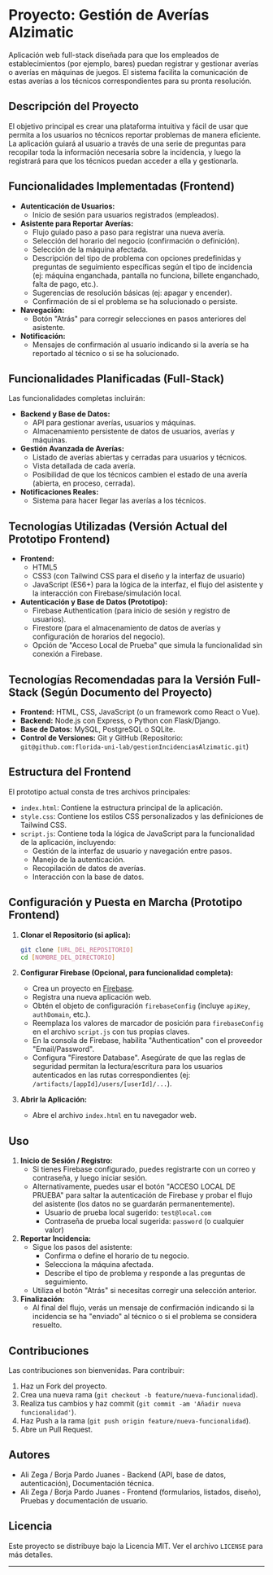# Proyecto: Gestión de Averías Alzimatic

Aplicación web full-stack diseñada para que los empleados de establecimientos (por ejemplo, bares) puedan registrar y gestionar averías o averías en máquinas de juegos. El sistema facilita la comunicación de estas averías a los técnicos correspondientes para su pronta resolución.

## Descripción del Proyecto

El objetivo principal es crear una plataforma intuitiva y fácil de usar que permita a los usuarios no técnicos reportar problemas de manera eficiente. La aplicación guiará al usuario a través de una serie de preguntas para recopilar toda la información necesaria sobre la incidencia, y luego la registrará para que los técnicos puedan acceder a ella y gestionarla.

## Funcionalidades Implementadas (Frontend)

* **Autenticación de Usuarios:**
    * Inicio de sesión para usuarios registrados (empleados).
* **Asistente para Reportar Averías:**
    * Flujo guiado paso a paso para registrar una nueva avería.
    * Selección del horario del negocio (confirmación o definición).
    * Selección de la máquina afectada.
    * Descripción del tipo de problema con opciones predefinidas y preguntas de seguimiento específicas según el tipo de incidencia (ej: máquina enganchada, pantalla no funciona, billete enganchado, falta de pago, etc.).
    * Sugerencias de resolución básicas (ej: apagar y encender).
    * Confirmación de si el problema se ha solucionado o persiste.
* **Navegación:**
    * Botón "Atrás" para corregir selecciones en pasos anteriores del asistente.
* **Notificación:**
    * Mensajes de confirmación al usuario indicando si la avería se ha reportado al técnico o si se ha solucionado.

## Funcionalidades Planificadas (Full-Stack)

Las funcionalidades completas incluirán:

* **Backend y Base de Datos:**
    * API para gestionar averías, usuarios y máquinas.
    * Almacenamiento persistente de datos de usuarios, averías y máquinas.
* **Gestión Avanzada de Averías:**
    * Listado de averías abiertas y cerradas para usuarios y técnicos.
    * Vista detallada de cada avería.
    * Posibilidad de que los técnicos cambien el estado de una avería (abierta, en proceso, cerrada).
* **Notificaciones Reales:**
    * Sistema para hacer llegar las averías a los técnicos.

## Tecnologías Utilizadas (Versión Actual del Prototipo Frontend)

* **Frontend:**
    * HTML5
    * CSS3 (con Tailwind CSS para el diseño y la interfaz de usuario)
    * JavaScript (ES6+) para la lógica de la interfaz, el flujo del asistente y la interacción con Firebase/simulación local.
* **Autenticación y Base de Datos (Prototipo):**
    * Firebase Authentication (para inicio de sesión y registro de usuarios).
    * Firestore (para el almacenamiento de datos de averías y configuración de horarios del negocio).
    * Opción de "Acceso Local de Prueba" que simula la funcionalidad sin conexión a Firebase.

## Tecnologías Recomendadas para la Versión Full-Stack (Según Documento del Proyecto)

* **Frontend:** HTML, CSS, JavaScript (o un framework como React o Vue).
* **Backend:** Node.js con Express, o Python con Flask/Django.
* **Base de Datos:** MySQL, PostgreSQL o SQLite.
* **Control de Versiones:** Git y GitHub (Repositorio: `git@github.com:florida-uni-lab/gestionIncidenciasAlzimatic.git`)

## Estructura del Frontend

El prototipo actual consta de tres archivos principales:

* `index.html`: Contiene la estructura principal de la aplicación.
* `style.css`: Contiene los estilos CSS personalizados y las definiciones de Tailwind CSS.
* `script.js`: Contiene toda la lógica de JavaScript para la funcionalidad de la aplicación, incluyendo:
    * Gestión de la interfaz de usuario y navegación entre pasos.
    * Manejo de la autenticación.
    * Recopilación de datos de averías.
    * Interacción con la base de datos.

## Configuración y Puesta en Marcha (Prototipo Frontend)

1.  **Clonar el Repositorio (si aplica):**
    ```bash
    git clone [URL_DEL_REPOSITORIO]
    cd [NOMBRE_DEL_DIRECTORIO]
    ```
2.  **Configurar Firebase (Opcional, para funcionalidad completa):**
    * Crea un proyecto en [Firebase](https://console.firebase.google.com/).
    * Registra una nueva aplicación web.
    * Obtén el objeto de configuración `firebaseConfig` (incluye `apiKey`, `authDomain`, etc.).
    * Reemplaza los valores de marcador de posición para `firebaseConfig` en el archivo `script.js` con tus propias claves.
    * En la consola de Firebase, habilita "Authentication" con el proveedor "Email/Password".
    * Configura "Firestore Database". Asegúrate de que las reglas de seguridad permitan la lectura/escritura para los usuarios autenticados en las rutas correspondientes (ej: `/artifacts/[appId]/users/[userId]/...`).

3.  **Abrir la Aplicación:**
    * Abre el archivo `index.html` en tu navegador web.

## Uso

1.  **Inicio de Sesión / Registro:**
    * Si tienes Firebase configurado, puedes registrarte con un correo y contraseña, y luego iniciar sesión.
    * Alternativamente, puedes usar el botón "ACCESO LOCAL DE PRUEBA" para saltar la autenticación de Firebase y probar el flujo del asistente (los datos no se guardarán permanentemente).
        * Usuario de prueba local sugerido: `test@local.com`
        * Contraseña de prueba local sugerida: `password` (o cualquier valor)
2.  **Reportar Incidencia:**
    * Sigue los pasos del asistente:
        * Confirma o define el horario de tu negocio.
        * Selecciona la máquina afectada.
        * Describe el tipo de problema y responde a las preguntas de seguimiento.
    * Utiliza el botón "Atrás" si necesitas corregir una selección anterior.
3.  **Finalización:**
    * Al final del flujo, verás un mensaje de confirmación indicando si la incidencia se ha "enviado" al técnico o si el problema se considera resuelto.

## Contribuciones

Las contribuciones son bienvenidas. Para contribuir:

1.  Haz un Fork del proyecto.
2.  Crea una nueva rama (`git checkout -b feature/nueva-funcionalidad`).
3.  Realiza tus cambios y haz commit (`git commit -am 'Añadir nueva funcionalidad'`).
4.  Haz Push a la rama (`git push origin feature/nueva-funcionalidad`).
5.  Abre un Pull Request.

## Autores

* Ali Zega / Borja Pardo Juanes - Backend (API, base de datos, autenticación), Documentación técnica.
* Ali Zega / Borja Pardo Juanes - Frontend (formularios, listados, diseño), Pruebas y documentación de usuario.


## Licencia

Este proyecto se distribuye bajo la Licencia MIT. Ver el archivo `LICENSE` para más detalles.

---


